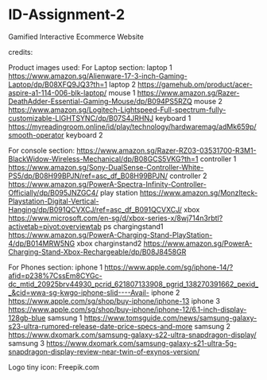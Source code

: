 # ID-Assignment-2
Gamified Interactive Ecommerce Website


credits:

Product images used:
For Laptop section:
laptop 1
https://www.amazon.sg/Alienware-17-3-inch-Gaming-Laptop/dp/B08XFQ9JQ3?th=1
laptop 2
https://gamehub.om/product/acer-aspire-a1-114-006-blk-laptop/
mouse 1
https://www.amazon.sg/Razer-DeathAdder-Essential-Gaming-Mouse/dp/B094PS5RZQ
mouse 2
https://www.amazon.sg/Logitech-Lightspeed-Full-spectrum-fully-customizable-LIGHTSYNC/dp/B07S4JRHNJ
keyboard 1
https://myreadingroom.online/id/play/technology/hardwaremag/adMk659p/smooth-operator
keyboard 2

For console section:
https://www.amazon.sg/Razer-RZ03-03531700-R3M1-BlackWidow-Wireless-Mechanical/dp/B08GCS5VKG?th=1
controller 1
https://www.amazon.sg/Sony-DualSense-Controller-White-PS5/dp/B08H99BPJN/ref=asc_df_B08H99BPJN/
controller 2
https://www.amazon.sg/PowerA-Spectra-Infinity-Controller-Officially/dp/B095JNZGC4/
play station
https://www.amazon.sg/Monzlteck-Playstation-Digital-Vertical-Hanging/dp/B091QCVXCJ/ref=asc_df_B091QCVXCJ/
xbox
https://www.microsoft.com/en-sg/d/xbox-series-x/8wj714n3rbtl?activetab=pivot:overviewtab
ps chargingstand1
https://www.amazon.sg/PowerA-Charging-Stand-PlayStation-4/dp/B014MRW5NG
xbox charginstand2
https://www.amazon.sg/PowerA-Charging-Stand-Xbox-Rechargeable/dp/B08J8458GR

For Phones section:
iphone 1
https://www.apple.com/sg/iphone-14/?afid=p238%7CssEm8CYGc-dc_mtid_20925brv44930_pcrid_621807133908_pgrid_138270391662_pexid__&cid=wwa-sg-kwgo-iphone-slid----Avail-
iphone 2
https://www.apple.com/sg/shop/buy-iphone/iphone-13
iphone 3
https://www.apple.com/sg/shop/buy-iphone/iphone-12/6.1-inch-display-128gb-blue
samsung 1
https://www.tomsguide.com/news/samsung-galaxy-s23-ultra-rumored-release-date-price-specs-and-more
samsung 2
https://www.dxomark.com/samsung-galaxy-s22-ultra-snapdragon-display/
samsung 3
https://www.dxomark.com/samsung-galaxy-s21-ultra-5g-snapdragon-display-review-near-twin-of-exynos-version/

Logo tiny icon:
Freepik.com


